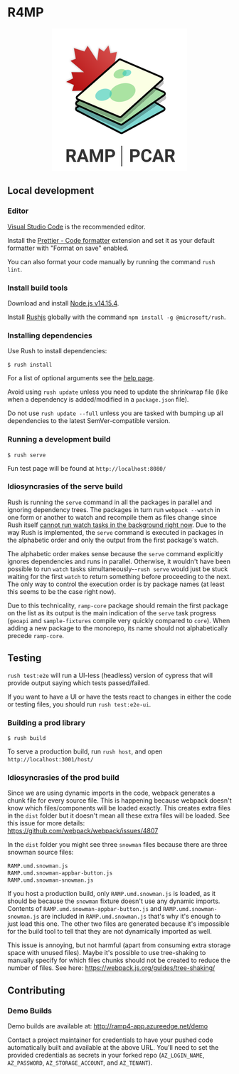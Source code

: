 # R4MP

<p align="center"><img src="./assets/logo.svg"></p>

## Local development

### Editor

[Visual Studio Code](https://code.visualstudio.com) is the recommended editor.

Install the [Prettier - Code formatter](https://marketplace.visualstudio.com/items?itemName=esbenp.prettier-vscode) extension and set it as your default formatter with "Format on save" enabled.

You can also format your code manually by running the command `rush lint`.

### Install build tools

Download and install [Node.js v14.15.4](https://nodejs.org/dist/v14.15.1/node-v14.15.1-x64.msi).

Install [Rushjs](https://rushjs.io) globally with the command `npm install -g @microsoft/rush`.

### Installing dependencies

Use Rush to install dependencies:

```
$ rush install
```

For a list of optional arguments see the [help page](https://rushjs.io/pages/commands/rush_install/).

Avoid using `rush update` unless you need to update the shrinkwrap file (like when a dependency is added/modified in a `package.json` file).

Do not use `rush update --full` unless you are tasked with bumping up all dependencies to the latest SemVer-compatible version.

### Running a development build

```
$ rush serve
```

Fun test page will be found at `http://localhost:8080/`

### Idiosyncrasies of the serve build

Rush is running the `serve` command in all the packages in parallel and ignoring dependency trees. The packages in turn run `webpack --watch` in one form or another to watch and recompile them as files change since Rush itself [cannot run watch tasks in the background right now](https://github.com/microsoft/rushstack/issues/1151). Due to the way Rush is implemented, the `serve` command is executed in packages in the alphabetic order and only the output from the first package's watch.

The alphabetic order makes sense because the `serve` command explicitly ignores dependencies and runs in parallel. Otherwise, it wouldn't have been possible to run `watch` tasks simultaneously--`rush serve` would just be stuck waiting for the first `watch` to return something before proceeding to the next. The only way to control the execution order is by package names (at least this seems to be the case right now).

Due to this technicality, `ramp-core` package should remain the first package on the list as its output is the main indication of the `serve` task progress (`geoapi` and `sample-fixtures` compile very quickly compared to `core`). When adding a new package to the monorepo, its name should not alphabetically precede `ramp-core`.

## Testing

`rush test:e2e` will run a UI-less (headless) version of cypress that will provide output saying which tests passed/failed.

If you want to have a UI or have the tests react to changes in either the code or testing files, you should run `rush test:e2e-ui`.

### Building a prod library

```
$ rush build
```

To serve a production build, run `rush host`, and open `http://localhost:3001/host/`

### Idiosyncrasies of the prod build

Since we are using dynamic imports in the code, webpack generates a chunk file for every source file. This is happening because webpack doesn't know which files/components will be loaded exactly. This creates extra files in the `dist` folder but it doesn't mean all these extra files will be loaded. See this issue for more details: https://github.com/webpack/webpack/issues/4807

In the `dist` folder you might see three `snowman` files because there are three snowman source files:

```
RAMP.umd.snowman.js
RAMP.umd.snowman-appbar-button.js
RAMP.umd.snowman-snowman.js
```

If you host a production build, only `RAMP.umd.snowman.js` is loaded, as it should be because the `snowman` fixture doesn't use any dynamic imports. Contents of `RAMP.umd.snowman-appbar-button.js` and `RAMP.umd.snowman-snowman.js` are included in `RAMP.umd.snowman.js` that's why it's enough to just load this one. The other two files are generated because it's impossible for the build tool to tell that they are not dynamically imported as well.

This issue is annoying, but not harmful (apart from consuming extra storage space with unused files). Maybe it's possible to use tree-shaking to manually specify for which files chunks should not be created to reduce the number of files. See here: https://webpack.js.org/guides/tree-shaking/

## Contributing

### Demo Builds

Demo builds are available at: http://ramp4-app.azureedge.net/demo

Contact a project maintainer for credentials to have your pushed code automatically built and available at the above URL. You'll need to set the provided credentials as secrets in your forked repo (`AZ_LOGIN_NAME`, `AZ_PASSWORD`, `AZ_STORAGE_ACCOUNT`, and `AZ_TENANT`).
